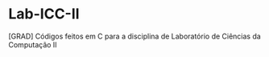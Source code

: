 # Lab-ICC-II
[GRAD] Códigos feitos em C para a disciplina de Laboratório de Ciências da Computação II
